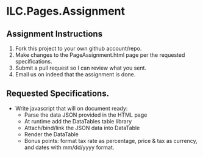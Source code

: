 # ILC.Pages.Assignment

## Assignment Instructions

1. Fork this project to your own github account/repo.
2. Make changes to the PageAssignment.html page per the requested specifications.
3. Submit a pull request so I can review what you sent.
4. Email us on indeed that the assignment is done.

## Requested Specifications.
- Write javascript that will on document ready:
  - Parse the data JSON provided in the HTML page
  - At runtime add the DataTables table library
  - Attach/bind/link the JSON data into DataTable
  - Render the DataTable
  - Bonus points: format tax rate as percentage, price & tax as currency, and dates with mm/dd/yyyy format.
